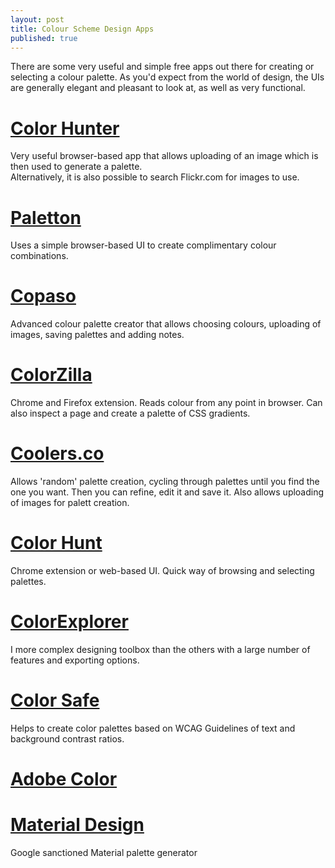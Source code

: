 ```yaml
---
layout: post
title: Colour Scheme Design Apps
published: true
---
```


There are some very useful and simple free apps out there for creating or selecting a colour palette. As you'd expect from the world of design, the UIs are generally elegant and pleasant to look at, as well as very functional.


# [Color Hunter](http://colorhunter.com/)

Very useful browser-based app that allows uploading of an image which is then used to generate a palette.<br>
Alternatively, it is also possible to search Flickr.com for images to use.

# [Paletton](http://paletton.com/)

Uses a simple browser-based UI to create complimentary colour combinations.

# [Copaso](https://www.colourlovers.com/copaso/ColorPaletteSoftware)

Advanced colour palette creator that allows choosing colours, uploading of images, saving palettes and adding notes.

# [ColorZilla](https://www.colorzilla.com/)

Chrome and Firefox extension. Reads colour from any point in browser. Can also inspect a page and create a palette of CSS gradients.

# [Coolers.co](https://coolors.co/)

Allows 'random' palette creation, cycling through palettes until you find the one you want. Then you can refine, edit it and save it. Also allows uploading of images for palett creation.

# [Color Hunt](https://colorhunt.co/)

Chrome extension or web-based UI. Quick way of browsing and selecting palettes.

# [ColorExplorer](http://www.colorexplorer.com/)

I more complex designing toolbox than the others with a large number of features and exporting options.

# [Color Safe](http://colorsafe.co/)

Helps to create color palettes based on WCAG Guidelines of text and background contrast ratios.

# [Adobe Color](https://color.adobe.com/create/color-wheel/)

# [Material Design](https://material.io/design/color/the-color-system.html#tools-for-picking-colors)

Google sanctioned Material palette generator




